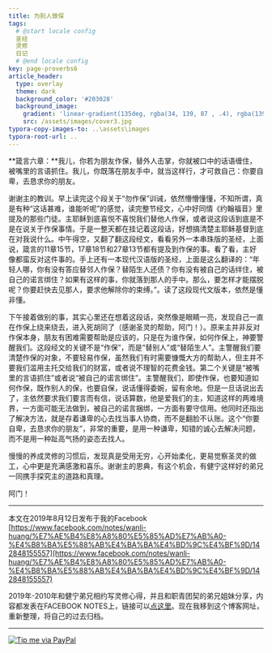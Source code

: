 ```yaml
---
title: 为别人做保
tags: 
  # @start locale config
  圣经
  灵修
  日记
  # @end locale config
key: page-proverbs6
article_header:
  type: overlay
  theme: dark
  background_color: '#203028'
  background_image:
    gradient: 'linear-gradient(135deg, rgba(34, 139, 87 , .4), rgba(139, 34, 139, .4))'
    src: /assets/images/cover3.jpg
typora-copy-images-to: ..\assets\images
typora-root-url: ..
---
```


**箴言六章：**我儿，你若为朋友作保，替外人击掌，你就被口中的话语缠住，被嘴里的言语抓住。我儿，你既落在朋友手中，就当这样行，才可救自己：你要自卑，去恳求你的朋友。

<!--more-->

谢谢主的教训。早上读完这个段关于“勿作保”训诫，依然懵懵懂懂，不知所谓，真是有种“这话甚难，谁能听呢”的感觉，读完整节经文，心中好同情《约翰福音》里提及的那些门徒。主耶稣到底喜悦不喜悦我们替他人作保，或者说这段话到底是不是在说关于作保事情。于是一整天都在挂记着这段话，好想搞清楚主耶稣基督到底在对我说什么。中午得空，又翻了翻这段经文，看看另外一本串珠版的圣经，上面说，箴言的11章15节，17章18节和27章13节都有提及到作保的事。看了看，主好像都蛮反对这件事的。手上还有一本现代汉语版的圣经，上面是这么翻译的：“年轻人哪，你有没有答应替邻人作保？替陌生人还债？你有没有被自己的话绊住，被自己的诺言绑住？如果有这样的事，你就落到那人的手中。那么，要怎样才能摆脱呢？你要赶快去见那人，要求他解除你的束缚。”。读了这段现代文版本，依然是懂非懂。

下午接着做别的事，其实心里还在想着这段话，突然像是眼睛一亮，发现自己一直在作保上绕来绕去，进入死胡同了（感谢圣灵的帮助，阿门！）。原来主并非反对作保本身，朋友有困难需要帮助是应该的，只是在为谁作保，如何作保上，神要警醒我们。这段经文的关键不是“作保”，而是“替别人”或“替陌生人”。主警醒我们要清楚作保的对象，不要轻易作保，虽然我们有时需要慷慨大方的帮助人，但主并不要我们滥用主托交给我们的财富，或者说不理智的花费金钱。第二个关键是“被嘴里的言语抓住”或者说“被自己的诺言绑住”。主警醒我们，即使作保，也要知道如何作保，既作别人的保，也要自保，说话懂得委婉，留有余地。但是一旦话说出去了，主依然要求我们要言而有信，说话算数，他是爱我们的主，知道这样的两难境界，一方面可能无法做到，被自己的诺言捆绑，一方面有要守信用。他同时还指出了解决方法，就是存着谦卑的心去找当事人协商，而不是翻脸不认账。这个“你要自卑，去恳求你的朋友”，非常的重要，是用一种谦卑，知错的诚心去解决问题，而不是用一种趾高气扬的姿态去找人。

慢慢的养成灵修的习惯后，发现真是受用无穷，心开始柔化，更易觉察圣灵的做工，心中更是充满感激和喜乐。谢谢主的恩典，有这个机会，有健宁这样好的弟兄一同携手探究主的道路和真理。

阿门！

---

本文在2019年8月12日发布于我的Facebook [https://www.facebook.com/notes/wanli-huang/%E7%AE%B4%E8%A8%80%E5%85%AD%E7%AB%A0-%E4%B8%BA%E5%88%AB%E4%BA%BA%E4%BD%9C%E4%BF%9D/142848155557](https://www.facebook.com/notes/wanli-huang/%E7%AE%B4%E8%A8%80%E5%85%AD%E7%AB%A0-%E4%B8%BA%E5%88%AB%E4%BA%BA%E4%BD%9C%E4%BF%9D/142848155557)

2019年-2010年和健宁弟兄相约写灵修心得，并且和职青团契的弟兄姐妹分享，内容都发表在FACEBOOK NOTES上，链接可以[点这里](https://www.facebook.com/wanli.huang/notes)。现在我移到这个博客网址，重新整理，将自己的过去归档。

---

[![Tip me via PayPal](https://www.paypalobjects.com/zh_XC/i/btn/btn_donate_SM.gif)](https://www.paypal.com/cgi-bin/webscr?cmd=_s-xclick&hosted_button_id=TDFWVKVKGKKZ6)


